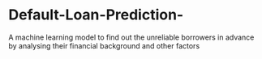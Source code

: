 # Default-Loan-Prediction-
A machine learning model to find out the unreliable borrowers in advance by analysing their financial background and other factors
